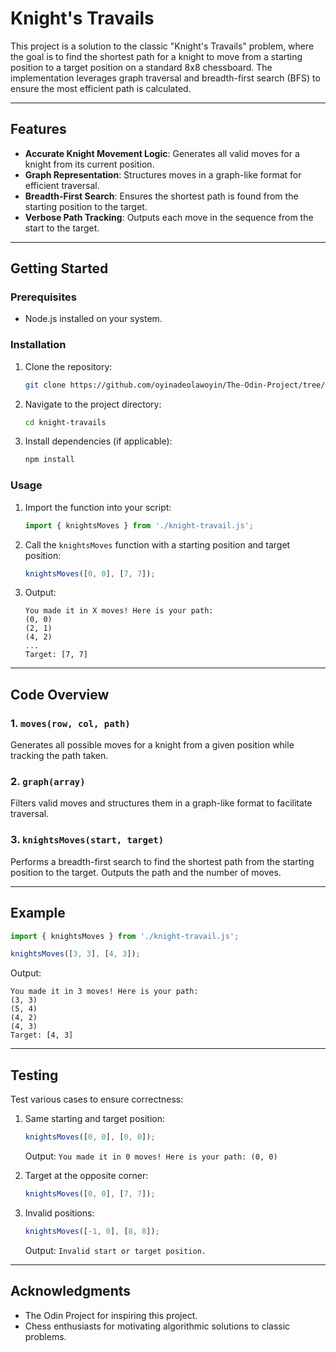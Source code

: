 # Knight's Travails

This project is a solution to the classic "Knight's Travails" problem, where the goal is to find the shortest path for a knight to move from a starting position to a target position on a standard 8x8 chessboard. The implementation leverages graph traversal and breadth-first search (BFS) to ensure the most efficient path is calculated.

---

## Features
- **Accurate Knight Movement Logic**: Generates all valid moves for a knight from its current position.
- **Graph Representation**: Structures moves in a graph-like format for efficient traversal.
- **Breadth-First Search**: Ensures the shortest path is found from the starting position to the target.
- **Verbose Path Tracking**: Outputs each move in the sequence from the start to the target.

---

## Getting Started

### Prerequisites
- Node.js installed on your system.

### Installation
1. Clone the repository:
   ```bash
   git clone https://github.com/oyinadeolawoyin/The-Odin-Project/tree/main/javascript/Knights-travails
   ```
2. Navigate to the project directory:
   ```bash
   cd knight-travails
   ```
3. Install dependencies (if applicable):
   ```bash
   npm install
   ```

### Usage

1. Import the function into your script:
   ```javascript
   import { knightsMoves } from './knight-travail.js';
   ```

2. Call the `knightsMoves` function with a starting position and target position:
   ```javascript
   knightsMoves([0, 0], [7, 7]);
   ```

3. Output:
   ```text
   You made it in X moves! Here is your path:
   (0, 0)
   (2, 1)
   (4, 2)
   ...
   Target: [7, 7]
   ```

---

## Code Overview

### 1. `moves(row, col, path)`
Generates all possible moves for a knight from a given position while tracking the path taken.

### 2. `graph(array)`
Filters valid moves and structures them in a graph-like format to facilitate traversal.

### 3. `knightsMoves(start, target)`
Performs a breadth-first search to find the shortest path from the starting position to the target. Outputs the path and the number of moves.

---

## Example

```javascript
import { knightsMoves } from './knight-travail.js';

knightsMoves([3, 3], [4, 3]);
```

Output:
```text
You made it in 3 moves! Here is your path:
(3, 3)
(5, 4)
(4, 2)
(4, 3)
Target: [4, 3]
```

---

## Testing
Test various cases to ensure correctness:

1. Same starting and target position:
   ```javascript
   knightsMoves([0, 0], [0, 0]);
   ```
   Output: `You made it in 0 moves! Here is your path: (0, 0)`

2. Target at the opposite corner:
   ```javascript
   knightsMoves([0, 0], [7, 7]);
   ```

3. Invalid positions:
   ```javascript
   knightsMoves([-1, 0], [8, 8]);
   ```
   Output: `Invalid start or target position.`

---

## Acknowledgments
- The Odin Project for inspiring this project.
- Chess enthusiasts for motivating algorithmic solutions to classic problems.
